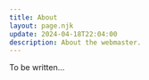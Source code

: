 ```yaml
---
title: About
layout: page.njk
update: 2024-04-18T22:04:00
description: About the webmaster.
---
```


To be written...
